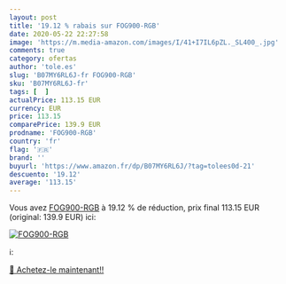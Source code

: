 ```yaml
---
layout: post
title: '19.12 % rabais sur FOG900-RGB'
date: 2020-05-22 22:27:58
image: 'https://m.media-amazon.com/images/I/41+I7IL6pZL._SL400_.jpg'
comments: true
category: ofertas
author: 'tole.es'
slug: 'B07MY6RL6J-fr FOG900-RGB'
sku: 'B07MY6RL6J-fr'
tags: [  ]
actualPrice: 113.15 EUR
currency: EUR
price: 113.15
comparePrice: 139.9 EUR
prodname: 'FOG900-RGB'
country: 'fr'
flag: '🇫🇷'
brand: ''
buyurl: 'https://www.amazon.fr/dp/B07MY6RL6J/?tag=tolees0d-21'
descuento: '19.12'
average: '113.15'
---
```


Vous avez [FOG900-RGB](https://www.amazon.fr/dp/B07MY6RL6J/?tag=tolees0d-21)  à  19.12 % de réduction, prix final  113.15 EUR (original: 139.9 EUR) ici:

[![FOG900-RGB](https://m.media-amazon.com/images/I/41+I7IL6pZL._SL400_.jpg)](https://www.amazon.fr/dp/B07MY6RL6J/?tag=tolees0d-21)

ℹ️:


[🛒 Achetez-le maintenant!!](https://www.amazon.fr/dp/B07MY6RL6J/?tag=tolees0d-21)
